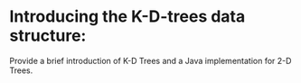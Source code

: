 # Introducing the K-D-trees data structure:
Provide a brief introduction of K-D Trees and a Java implementation for 2-D Trees.